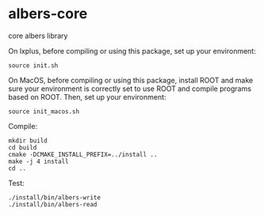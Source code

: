 albers-core
===========

core albers library 

On lxplus, before compiling or using this package, set up your environment:

    source init.sh

On MacOS, before compiling or using this package, install ROOT and make sure your environment is correctly set to use ROOT and compile programs based on ROOT. Then, set up your environment:

    source init_macos.sh 
    
Compile:

    mkdir build
    cd build
    cmake -DCMAKE_INSTALL_PREFIX=../install ..
    make -j 4 install
    cd ..

Test:

    ./install/bin/albers-write
    ./install/bin/albers-read
    
